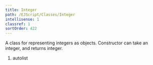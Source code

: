 ```yaml
---
title: Integer
path: /EJScript/Classes/Integer
intellisense: 1
classref: 1
sortOrder: 422
---
```



A class for representing integers as objects.
Constructor can take an integer, and returns integer.




1. autolist

